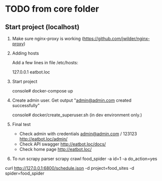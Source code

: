 # TODO from core folder

Start project (localhost)
---------------------------------------
1. Make sure nginx-proxy is working (https://github.com/jwilder/nginx-proxy)

2. Adding hosts 

    Add a few lines in file /etc/hosts:

    127.0.0.1 eatbot.loc
    
3. Start project

    console# docker-compose up

4. Create admin user. Get output "admin@admin.com created successfully"

    console# docker/create_superuser.sh  (in dev environment only.)

5. Final test

    - Check admin with credentials admin@admin.com / 123123
    http://eatbot.loc/admin/
    - Check API swagger
    http://eatbot.loc/docs/
    - Check home page
    http://eatbot.loc/


6. To run scrapy parser
scrapy crawl food_spider -a id=1 -a do_action=yes

curl http://127.0.0.1:6800/schedule.json -d project=food_sites -d spider=food_spider